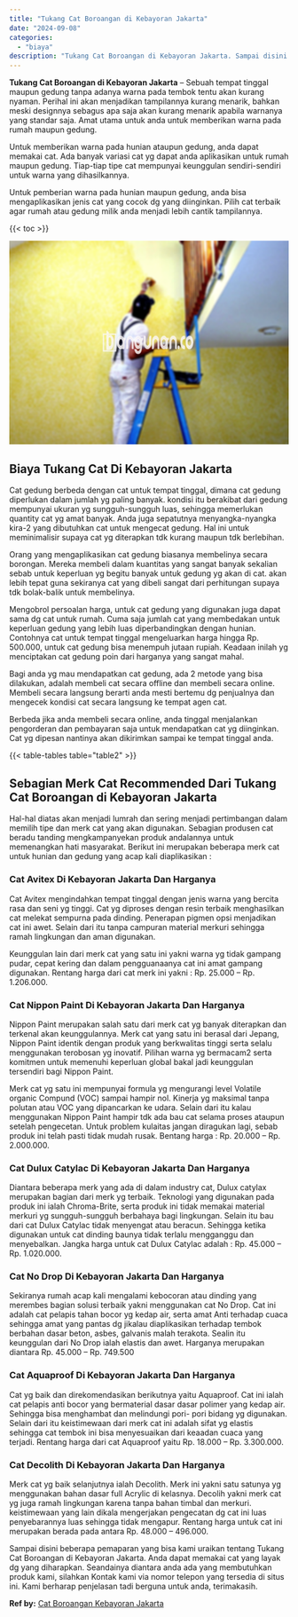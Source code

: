 ```yaml
---
title: "Tukang Cat Boroangan di Kebayoran Jakarta"
date: "2024-09-08"
categories: 
  - "biaya"
description: "Tukang Cat Boroangan di Kebayoran Jakarta. Sampai disini beberapa pemaparan yang bisa kami uraikan tentang Tukang Cat Boroangan di Kebayoran Jakarta. Anda da..."
---
```


**Tukang Cat Boroangan di Kebayoran Jakarta** – Sebuah tempat tinggal maupun gedung tanpa adanya warna pada tembok tentu akan kurang nyaman. Perihal ini akan menjadikan tampilannya kurang menarik, bahkan meski designnya sebagus apa saja akan kurang menarik apabila warnanya yang standar saja. Amat utama untuk anda untuk memberikan warna pada rumah maupun gedung.

Untuk memberikan warna pada hunian ataupun gedung, anda dapat memakai cat. Ada banyak variasi cat yg dapat anda aplikasikan untuk rumah maupun gedung. Tiap-tiap tipe cat mempunyai keunggulan sendiri-sendiri untuk warna yang dihasilkannya.

Untuk pemberian warna pada hunian maupun gedung, anda bisa mengaplikasikan jenis cat yang cocok dg yang diinginkan. Pilih cat terbaik agar rumah atau gedung milik anda menjadi lebih cantik tampilannya.

{{< toc >}}

![Tukang Cat Boroangan di Kebayoran Jakarta](/images/jasa-cat-murah25.png)

## Biaya Tukang Cat Di Kebayoran Jakarta

Cat gedung berbeda dengan cat untuk tempat tinggal, dimana cat gedung diperlukan dalam jumlah yg paling banyak. kondisi itu berakibat dari gedung mempunyai ukuran yg sungguh-sungguh luas, sehingga memerlukan quantity cat yg amat banyak. Anda juga sepatutnya menyangka-nyangka kira-2 yang dibutuhkan cat untuk mengecat gedung. Hal ini untuk meminimalisir supaya cat yg diterapkan tdk kurang maupun tdk berlebihan.

Orang yang mengaplikasikan cat gedung biasanya membelinya secara borongan. Mereka membeli dalam kuantitas yang sangat banyak sekalian sebab untuk keperluan yg begitu banyak untuk gedung yg akan di cat. akan lebih tepat guna sekiranya cat yang dibeli sangat dari perhitungan supaya tdk bolak-balik untuk membelinya.

Mengobrol persoalan harga, untuk cat gedung yang digunakan juga dapat sama dg cat untuk rumah. Cuma saja jumlah cat yang membedakan untuk keperluan gedung yang lebih luas diperbandingkan dengan hunian. Contohnya cat untuk tempat tinggal mengeluarkan harga hingga Rp. 500.000, untuk cat gedung bisa menempuh jutaan rupiah. Keadaan inilah yg menciptakan cat gedung poin dari harganya yang sangat mahal.

Bagi anda yg mau mendapatkan cat gedung, ada 2 metode yang bisa dilakukan, adalah membeli cat secara offline dan membeli secara online. Membeli secara langsung berarti anda mesti bertemu dg penjualnya dan mengecek kondisi cat secara langsung ke tempat agen cat.

Berbeda jika anda membeli secara online, anda tinggal menjalankan pengorderan dan pembayaran saja untuk mendapatkan cat yg diinginkan. Cat yg dipesan nantinya akan dikirimkan sampai ke tempat tinggal anda.

{{< table-tables table="table2" >}}

## Sebagian Merk Cat Recommended Dari Tukang Cat Boroangan di Kebayoran Jakarta

Hal-hal diatas akan menjadi lumrah dan sering menjadi pertimbangan dalam memilih tipe dan merk cat yang akan digunakan. Sebagian produsen cat beradu tanding mengkampanyekan produk andalannya untuk memenangkan hati masyarakat. Berikut ini merupakan beberapa merk cat untuk hunian dan gedung yang acap kali diaplikasikan :

### Cat Avitex Di Kebayoran Jakarta Dan Harganya

Cat Avitex mengindahkan tempat tinggal dengan jenis warna yang bercita rasa dan seni yg tinggi. Cat yg diproses dengan resin terbaik menghasilkan cat melekat sempurna pada dinding. Penerapan pigmen opsi menjadikan cat ini awet. Selain dari itu tanpa campuran material merkuri sehingga ramah lingkungan dan aman digunakan.

Keunggulan lain dari merk cat yang satu ini yakni warna yg tidak gampang pudar, cepat kering dan dalam pengguanaanya cat ini amat gampang digunakan. Rentang harga dari cat merk ini yakni : Rp. 25.000 – Rp. 1.206.000.

### Cat Nippon Paint Di Kebayoran Jakarta Dan Harganya

Nippon Paint merupakan salah satu dari merk cat yg banyak diterapkan dan terkenal akan keunggulannya. Merk cat yang satu ini berasal dari Jepang, Nippon Paint identik dengan produk yang berkwalitas tinggi serta selalu menggunakan terobosan yg inovatif. Pilihan warna yg bermacam2 serta komitmen untuk memenuhi keperluan global bakal jadi keunggulan tersendiri bagi Nippon Paint.

Merk cat yg satu ini mempunyai formula yg mengurangi level Volatile organic Compund (VOC) sampai hampir nol. Kinerja yg maksimal tanpa polutan atau VOC yang dipancarkan ke udara. Selain dari itu kalau menggunakan Nippon Paint hampir tdk ada bau cat selama proses ataupun setelah pengecetan. Untuk problem kulaitas jangan diragukan lagi, sebab produk ini telah pasti tidak mudah rusak. Bentang harga : Rp. 20.000 – Rp. 2.000.000.

### Cat Dulux Catylac Di Kebayoran Jakarta Dan Harganya

Diantara beberapa merk yang ada di dalam industry cat, Dulux catylax merupakan bagian dari merk yg terbaik. Teknologi yang digunakan pada produk ini ialah Chroma-Brite, serta produk ini tidak memakai material merkuri yg sungguh-sungguh berbahaya bagi lingkungan. Selain itu bau dari cat Dulux Catylac tidak menyengat atau beracun. Sehingga ketika digunakan untuk cat dinding baunya tidak terlalu mengganggu dan menyebalkan. Jangka harga untuk cat Dulux Catylac adalah : Rp. 45.000 – Rp. 1.020.000.

### Cat No Drop Di Kebayoran Jakarta Dan Harganya

Sekiranya rumah acap kali mengalami kebocoran atau dinding yang merembes bagian solusi terbaik yakni menggunakan cat No Drop. Cat ini adalah cat pelapis tahan bocor yg kedap air, serta amat Anti terhadap cuaca sehingga amat yang pantas dg jikalau diaplikasikan terhadap tembok berbahan dasar beton, asbes, galvanis malah terakota. Sealin itu keunggulan dari No Drop ialah elastis dan awet. Harganya merupakan diantara Rp. 45.000 – Rp. 749.500

### Cat Aquaproof Di Kebayoran Jakarta Dan Harganya

Cat yg baik dan direkomendasikan berikutnya yaitu Aquaproof. Cat ini ialah cat pelapis anti bocor yang bermaterial dasar dasar polimer yang kedap air. Sehingga bisa menghambat dan melindungi pori- pori bidang yg digunakan. Selain dari itu keistimewaan dari merk cat ini adalah sifat yg elastis sehingga cat tembok ini bisa menyesuaikan dari keaadan cuaca yang terjadi. Rentang harga dari cat Aquaproof yaitu Rp. 18.000 – Rp. 3.300.000.

### Cat Decolith Di Kebayoran Jakarta Dan Harganya

Merk cat yg baik selanjutnya ialah Decolith. Merk ini yakni satu satunya yg menggunakan bahan dasar full Acrylic di kelasnya. Decolih yakni merk cat yg juga ramah lingkungan karena tanpa bahan timbal dan merkuri. keistimewaan yang lain dikala mengerjakan pengecatan dg cat ini luas penyebarannya luas sehingga tidak mengapur. Rentang harga untuk cat ini merupakan berada pada antara Rp. 48.000 – 496.000.

Sampai disini beberapa pemaparan yang bisa kami uraikan tentang Tukang Cat Boroangan di Kebayoran Jakarta. Anda dapat memakai cat yang layak dg yang diharapkan. Seandainya diantara anda ada yang membutuhkan produk kami, silahkan Kontak kami via nomor telepon yang tersedia di situs ini. Kami berharap penjelasan tadi berguna untuk anda, terimakasih.

**Ref by:** [Cat Boroangan Kebayoran Jakarta](https://id.wikipedia.org/wiki/Cat)

